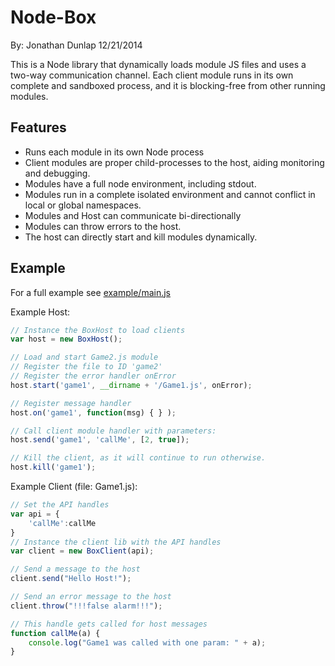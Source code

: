 # Node-Box
By: Jonathan Dunlap
12/21/2014

This is a Node library that dynamically loads module JS files and uses a two-way communication channel. Each client module runs in its own complete and sandboxed process, and it is blocking-free from other running modules.


## Features
- Runs each module in its own Node process
- Client modules are proper child-processes to the host, aiding monitoring and debugging.
- Modules have a full node environment, including stdout.
- Modules run in a complete isolated environment and cannot conflict in local or global namespaces.
- Modules and Host can communicate bi-directionally
- Modules can throw errors to the host.
- The host can directly start and kill modules dynamically.


## Example

For a full example see [example/main.js](https://github.com/jadbox/node-box/blob/master/example/main.js)

Example Host:
```javascript
// Instance the BoxHost to load clients
var host = new BoxHost();

// Load and start Game2.js module
// Register the file to ID 'game2'
// Register the error handler onError
host.start('game1', __dirname + '/Game1.js', onError);

// Register message handler
host.on('game1', function(msg) { } );

// Call client module handler with parameters:
host.send('game1', 'callMe', [2, true]);

// Kill the client, as it will continue to run otherwise.
host.kill('game1');

```
Example Client (file: Game1.js):
```javascript
// Set the API handles
var api = {
	'callMe':callMe
}
// Instance the client lib with the API handles
var client = new BoxClient(api);

// Send a message to the host
client.send("Hello Host!");

// Send an error message to the host
client.throw("!!!false alarm!!!");

// This handle gets called for host messages
function callMe(a) {
	console.log("Game1 was called with one param: " + a);
}
